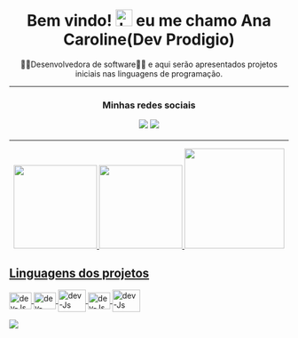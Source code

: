 <h1 align="center">Bem vindo! <img src="https://raw.githubusercontent.com/kaueMarques/kaueMarques/master/hi.gif" height="30" alt="hand saying ola"width="30px" alt="hand_saying_ hi"> eu me chamo Ana Caroline(Dev Prodigio)</h1>

<div align="center">
👩‍💻Desenvolvedora de software👩‍💻 e aqui serão apresentados projetos iniciais nas linguagens de programação.

</div>

***

<h3 align="center">

 Minhas redes sociais

<a href="https://www.instagram.com/anacaroline.vasconcellos/" target="_blank"><img src="https://img.shields.io/badge/Instagram-E4405F?style=for-the-badge&logo=instagram&logoColor=white" target="_blank"></a>
  <a href="https://www.linkedin.com/in/ana-caroline-vasconcellos/" target="_blank"><img src="https://img.shields.io/badge/LinkedIn-0077B5?style=for-the-badge&logo=linkedin&logoColor=white" target="_blank"></a>
</h3> 

***

<div align="center">

  <a href="https://github.com/JovemDevv">
  <img height="150em" src="https://github-readme-stats.vercel.app/api?username=devprodigio&show_icons=true&theme=merko&include_all_commits=true&count_private=true"/>   
  <img height="150em"  src="https://streak-stats.demolab.com?user=devprodigio&theme=merko&locale=pt-br&date_format=j%20M%5B%20Y%5D"/>
  <img height="180em"  src="https://github-readme-stats.vercel.app/api/top-langs/?username=devprodigio&layout=compact&langs_count=7&theme=merko"/>
          
</div>
  
## Linguagens dos projetos

 <img align="center" alt="dev-Js" height="30" width="40" src="https://cdn.jsdelivr.net/gh/devicons/devicon/icons/javascript/javascript-original.svg">
 <img align="center" alt="dev-Python" height="30" width="40" src="https://cdn.jsdelivr.net/gh/devicons/devicon/icons/python/python-original.svg"> 
 <img align="center" alt="dev-Js" height="40" width="50"  src="https://cdn.jsdelivr.net/gh/devicons/devicon/icons/django/django-plain-wordmark.svg" />    
 <img align="center" alt="dev-Js" height="30" width="40" src="https://cdn.jsdelivr.net/gh/devicons/devicon/icons/mysql/mysql-original.svg" />
 <img align="center" alt="dev-Js" height="40" width="50" src="https://cdn.jsdelivr.net/gh/devicons/devicon/icons/postgresql/postgresql-original-wordmark.svg"/>        
   

   
   ![](https://komarev.com/ghpvc/?username=devprodigio)
